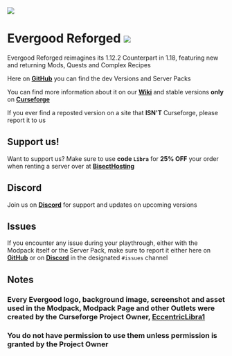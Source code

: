 <img src="https://i.imgur.com/qp9Tgm5.png" align="center" />

# Evergood Reforged <a href=https://www.curseforge.com/minecraft/modpacks/evergoodreforged> <img src="http://cf.way2muchnoise.eu/552385.svg"> </a>
Evergood Reforged reimagines its 1.12.2 Counterpart in 1.18, featuring new and returning Mods, Quests and Complex Recipes

Here on [**GitHub**](https://github.com/EvergoodTeam/EvergoodReforged/releases) you can find the dev Versions and Server Packs

You can find more information about it on our [**Wiki**](https://evergoodteam.github.io/modpacks/evergoodreforged) and stable versions **only** on [**Curseforge**](https://www.curseforge.com/minecraft/modpacks/evergoodreforged)

If you ever find a reposted version on a site that **ISN'T** Curseforge, please report it to us

## Support us!
Want to support us? Make sure to use **code ```Libra```** for **25% OFF** your order when renting a server over at [**BisectHosting**](https://www.bisecthosting.com/Libra)

## Discord
Join us on [**Discord**](https://discord.gg/k2P68Y8) for support and updates on upcoming versions

## Issues
If you encounter any issue during your playthrough, either with the Modpack itself or the Server Pack, make sure to report it either here on [**GitHub**](https://github.com/EvergoodTeam/EvergoodReforged/issues) or on [**Discord**](https://discord.gg/k2P68Y8) in the designated ```#issues``` channel

## Notes

### Every Evergood logo, background image, screenshot and asset used in the Modpack, Modpack Page and other Outlets were created by the Curseforge Project Owner, [EccentricLibra1](https://www.curseforge.com/members/eccentriclibra1)
### You do not have permission to use them unless permission is granted by the Project Owner
